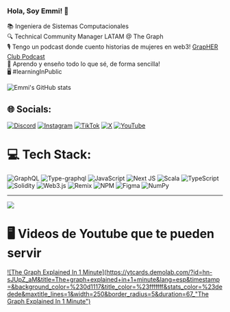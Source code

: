 ### Hola, Soy Emmi! 🦋

📚 Ingeniera de Sistemas Computacionales <br> 
🔍 Technical Community Manager LATAM @ The Graph <br>
🎙️ Tengo un podcast donde cuento historias de mujeres en web3! [GrapHER Club Podcast](https://www.youtube.com/watch?v=xTS_HsCSji8&list=PLpu5qHxemrNgu3TLiYFFQfo_n5I1VZBKO&index=17) <br>
🌺 Aprendo y enseño todo lo que sé, de forma sencilla! <br>
🖥️ #learningInPublic 

![Emmi's GitHub stats](https://github-readme-stats.vercel.app/api?username=emmi-lili&theme=tokyonight&show_icons=true)


## 🌐 Socials:
[![Discord](https://img.shields.io/badge/Discord-%237289DA.svg?logo=discord&logoColor=white)](https://discord.gg/https://discord.gg/graphprotocol) [![Instagram](https://img.shields.io/badge/Instagram-%23E4405F.svg?logo=Instagram&logoColor=white)](https://instagram.com/emmilili.eth) [![TikTok](https://img.shields.io/badge/TikTok-%23000000.svg?logo=TikTok&logoColor=white)](https://tiktok.com/@emmililii) [![X](https://img.shields.io/badge/X-black.svg?logo=X&logoColor=white)](https://x.com/https://x.com/emmilili_eth) [![YouTube](https://img.shields.io/badge/YouTube-%23FF0000.svg?logo=YouTube&logoColor=white)](https://youtube.com/@https://www.youtube.com/@GraphProtocol) 

# 💻 Tech Stack:
![GraphQL](https://img.shields.io/badge/-GraphQL-E10098?style=for-the-badge&logo=graphql&logoColor=white) ![Type-graphql](https://img.shields.io/badge/-TypeGraphQL-%23C04392?style=for-the-badge) ![JavaScript](https://img.shields.io/badge/javascript-%23323330.svg?style=for-the-badge&logo=javascript&logoColor=%23F7DF1E) ![Next JS](https://img.shields.io/badge/Next-black?style=for-the-badge&logo=next.js&logoColor=white) ![Scala](https://img.shields.io/badge/scala-%23DC322F.svg?style=for-the-badge&logo=scala&logoColor=white) ![TypeScript](https://img.shields.io/badge/typescript-%23007ACC.svg?style=for-the-badge&logo=typescript&logoColor=white) ![Solidity](https://img.shields.io/badge/Solidity-%23363636.svg?style=for-the-badge&logo=solidity&logoColor=white) ![Web3.js](https://img.shields.io/badge/web3.js-F16822?style=for-the-badge&logo=web3.js&logoColor=white) ![Remix](https://img.shields.io/badge/remix-%23000.svg?style=for-the-badge&logo=remix&logoColor=white) ![NPM](https://img.shields.io/badge/NPM-%23CB3837.svg?style=for-the-badge&logo=npm&logoColor=white) ![Figma](https://img.shields.io/badge/figma-%23F24E1E.svg?style=for-the-badge&logo=figma&logoColor=white) ![NumPy](https://img.shields.io/badge/numpy-%23013243.svg?style=for-the-badge&logo=numpy&logoColor=white)


---
[![](https://visitcount.itsvg.in/api?id=emmi-lili&icon=0&color=0)](https://visitcount.itsvg.in)

# 🖥️ Videos de Youtube que te pueden servir

<!-- BEGIN YOUTUBE-CARDS -->

[![The Graph Explained In 1 Minute](https://ytcards.demolab.com/?id=hn-sJUpZ_aM&title=The+graph+explained+in+1+minute&lang=esp&timestamp=&background_color=%230d1117&title_color=%23fffffff&stats_color=%23dedede&maxtitle_lines=1&width=250&border_radius=5&duration=67_"The Graph Explained In 1 Minute")](https://www.youtube.com/watch?v=hn-sJUpZ_aM)
<!-- END YOUTUBE-CARDS -->



<!-- Proudly created with GPRM ( https://gprm.itsvg.in ) -->
